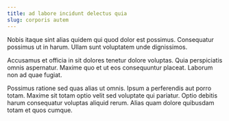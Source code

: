```yaml
---
title: ad labore incidunt delectus quia
slug: corporis autem
---
```


Nobis itaque sint alias quidem qui quod dolor est possimus. Consequatur possimus ut in harum. Ullam sunt voluptatem unde dignissimos.

Accusamus et officia in sit dolores tenetur dolore voluptas. Quia perspiciatis omnis aspernatur. Maxime quo et ut eos consequuntur placeat. Laborum non ad quae fugiat.

Possimus ratione sed quas alias ut omnis. Ipsum a perferendis aut porro totam. Maxime sit totam optio velit sed voluptate qui pariatur. Optio debitis harum consequatur voluptas aliquid rerum. Alias quam dolore quibusdam totam et quos cumque.

